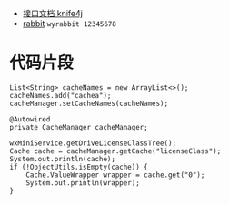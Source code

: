 - [接口文档 knife4j](https://github.com/xiaoymin/knife4j)
- [rabbit](http://localhost:15672/#/) `wyrabbit 12345678`

# 代码片段

```
List<String> cacheNames = new ArrayList<>();
cacheNames.add("cachea");
cacheManager.setCacheNames(cacheNames);

@Autowired
private CacheManager cacheManager;

wxMiniService.getDriveLicenseClassTree();
Cache cache = cacheManager.getCache("licenseClass");
System.out.println(cache);
if (!ObjectUtils.isEmpty(cache)) {
    Cache.ValueWrapper wrapper = cache.get("0");
    System.out.println(wrapper);
}
```


